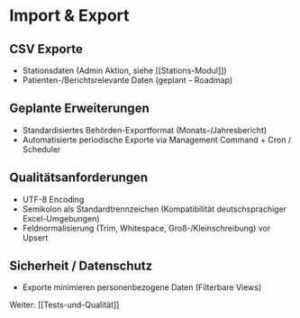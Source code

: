 # Import & Export

## CSV Exporte
- Stationsdaten (Admin Aktion, siehe [[Stations-Modul]])
- Patienten-/Berichtsrelevante Daten (geplant – Roadmap)

## Geplante Erweiterungen
- Standardisiertes Behörden-Exportformat (Monats-/Jahresbericht)
- Automatisierte periodische Exporte via Management Command + Cron / Scheduler

## Qualitätsanforderungen
- UTF-8 Encoding
- Semikolon als Standardtrennzeichen (Kompatibilität deutschsprachiger Excel-Umgebungen)
- Feldnormalisierung (Trim, Whitespace, Groß-/Kleinschreibung) vor Upsert

## Sicherheit / Datenschutz
- Exporte minimieren personenbezogene Daten (Filterbare Views)

Weiter: [[Tests-und-Qualität]]
